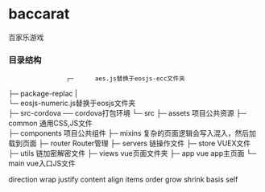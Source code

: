 # baccarat

百家乐游戏

### 目录结构
                    ┌─      aes.js替换于eosjs-ecc文件夹   
├─  package-replac  |   
                    └─      eosjs-numeric.js替换于eosjs文件夹   
├─  src-cordova     ──      cordova打包环境
└─  src
    ├─ assets               项目公共资源
    ├─ common               通用CSS,JS文件     
    ├─ components           项目公共组件
    ├─ mixins               复杂的页面逻辑会写入混入，然后加载到页面
    ├─ router               Router管理
    ├─ servers              链操作文件
    ├─ store                VUEX文件
    ├─ utils                链加密解密文件
    ├─ views                vue页面文件夹
    ├─ app                  vue app主页面
    └─ main                 vue入口JS文件



direction
wrap
justify
content
align
items
order
grow
shrink
basis
self



